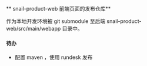 ** snail-product-web 前端页面的发布仓库**

作为本地开发环境被 git submodule 至后端 snail-product-web/src/main/webapp 目录中。

#### 待办

* 配置 maven ，使用 rundesk 发布
